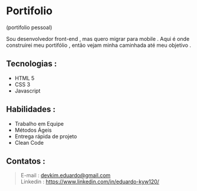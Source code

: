 # Portifolio
 (portifolio pessoal)

 Sou desenvolvedor front-end , mas quero migrar para mobile . Aqui é onde construirei meu portifólio , então vejam minha caminhada até meu objetivo .

 ## Tecnologias :

- HTML 5
- CSS 3
-  Javascript

## Habilidades :

- Trabalho em Equipe 
- Métodos Ágeis
- Entrega rápida de projeto
- Clean Code

## Contatos :

> E-mail : devkim.eduardo@gmail.com<br>
> Linkedin : https://www.linkedin.com/in/eduardo-kyw120/
